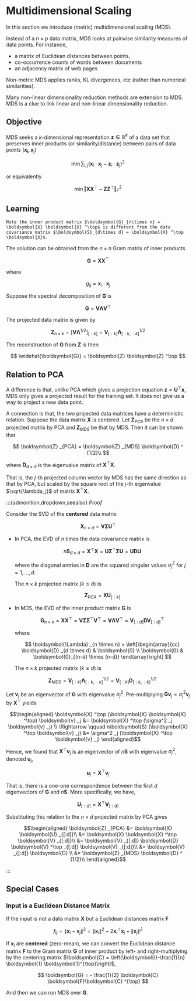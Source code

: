 # Multidimensional Scaling

In this section we introduce (metric) multidimensional scaling (MDS).

Instead of a $n \times p$ data matrix, MDS looks at pairwise similarity measures of data points. For instance,

- a matrix of Euclidean distances between points,
- co-occurrence counts of words between documents
- an adjacency matrix of web pages

Non-metric MDS applies ranks, KL divergences, etc (rather than numerical similarities).

Many non-linear dimensionality reduction methods are extension to MDS. MDS is a clue to link linear and non-linear dimensionality reduction.

## Objective

MDS seeks a $k$-dimensional representation $\boldsymbol{z} \in \mathbb{R} ^k$ of a data set that preserves inner products (or similarity/distance) between pairs of data points $(\boldsymbol{x_i}, \boldsymbol{x}_j)$

$$
\min \sum_{i, j}\left(\boldsymbol{x}_{i} \cdot \boldsymbol{x}_{j}-\boldsymbol{z}_{i} \cdot \boldsymbol{z}_{j}\right)^{2}
$$

or equivalently

$$
\min \left\Vert \boldsymbol{X} \boldsymbol{X} ^\top  - \boldsymbol{Z} \boldsymbol{Z} ^\top    \right\Vert _F^2
$$

## Learning

```{margin}
Note the inner product matrix $\boldsymbol{G}_{n\times n} = \boldsymbol{X} \boldsymbol{X} ^\top$ is different from the data covariance matrix $\boldsymbol{S}_{d\times d} = \boldsymbol{X} ^\top \boldsymbol{X}$.
```

The solution can be obtained from the $n\times n$ Gram matrix of inner products

$$
\boldsymbol{G}=\boldsymbol{X} \boldsymbol{X} ^\top
$$

where

$$
g_{i j}=\boldsymbol{x}_{i} \cdot \boldsymbol{x}_{j}
$$

Suppose the spectral decomposition of $\boldsymbol{G}$ is

$$
\boldsymbol{G} = \boldsymbol{V} \boldsymbol{\Lambda} \boldsymbol{V} ^\top  
$$

The projected data matrix is given by

$$
\boldsymbol{Z}_{n \times k} = \left[  \boldsymbol{V}  \boldsymbol{\Lambda} ^{1/2} \right]_{[:k]} = \boldsymbol{V}_{[: k]} \mathbf{\Lambda}_{[: k,: k]}^{1 / 2}
$$

The reconstruction of $\boldsymbol{G}$ from $\boldsymbol{Z}$ is then

$$
\widehat{\boldsymbol{G}} = \boldsymbol{Z} \boldsymbol{Z} ^\top
$$

## Relation to PCA

A difference is that, unlike PCA which gives a projection equation $\boldsymbol{z} = \boldsymbol{U} ^\top \boldsymbol{x}$, MDS only gives a projected result for the training set. It does not give us a way to project a new data point.

A connection is that, the two projected data matrices have a deterministic relation. Suppose the data matrix $\boldsymbol{X}$ is centered. Let $\boldsymbol{Z} _{PCA}$ be the $n\times d$ projected matrix by PCA and $\boldsymbol{Z} _{MDS}$ be that by MDS. Then it can be shown that

$$
\boldsymbol{Z} _{PCA} = \boldsymbol{Z} _{MDS} \boldsymbol{D} ^ {1/2}\\
$$

where $\boldsymbol{D}_{d\times d}$ is the eigenvalue matrix of $\boldsymbol{X} ^\top \boldsymbol{X}$.

That is, the $j$-th projected column vector by MDS has the same direction as that by PCA, but scaled by the square root of the $j$-th eigenvalue $\sqrt{\lambda_j}$ of matrix $\boldsymbol{X} ^\top \boldsymbol{X}$.

:::{admonition,dropdown,seealso} *Proof*

Consider the SVD of the **centered** data matrix

$$\boldsymbol{X}_{n\times d} = \boldsymbol{V} \boldsymbol{\Sigma} \boldsymbol{U} ^\top$$

- In PCA, the EVD of $n$ times the data covariance matrix is

    $$n \boldsymbol{S}_{d \times d} = \boldsymbol{X} ^\top \boldsymbol{X} = \boldsymbol{U} \boldsymbol{\Sigma} ^\top \boldsymbol{\Sigma} \boldsymbol{U} = \boldsymbol{U} \boldsymbol{D} \boldsymbol{U}$$

    where the diagonal entries in $\boldsymbol{D}$ are the squared singular values $\sigma^2 _j$ for $j=1,\ldots, d$.

    The $n\times k$ projected matrix $(k\le d)$ is

    $$
    \boldsymbol{Z}_{PCA} = \boldsymbol{X} \boldsymbol{U} _{[:k]}
    $$

- In MDS, the EVD of the inner product matrix $\boldsymbol{G}$ is

    $$
    \boldsymbol{G}_{n \times n} = \boldsymbol{X} \boldsymbol{X} ^\top = \boldsymbol{V} \boldsymbol{\Sigma} \boldsymbol{\Sigma} ^\top \boldsymbol{V} ^\top = \boldsymbol{V} \boldsymbol{\Lambda} \boldsymbol{V} ^\top = \boldsymbol{V} _{[:d]} \boldsymbol{D} \boldsymbol{V} _{[:d]} ^\top
    $$

    where

    $$
    \boldsymbol{\Lambda} _{n \times n} = \left[\begin{array}{cc}
    \boldsymbol{D} _{d \times d} & \boldsymbol{0}  \\
    \boldsymbol{0}  & \boldsymbol{0}_{(n-d) \times (n-d)}
    \end{array}\right]
    $$

    The $n\times k$ projected matrix $(k\le d)$ is

    $$
    \boldsymbol{Z} _{MDS} = \boldsymbol{V}_{[:k]} \boldsymbol{\Lambda} ^{1/2}_{[:k, :k]} = \boldsymbol{V}_{[:k]} \boldsymbol{D} ^{1/2}_{[:k, :k]}
    $$

Let $\boldsymbol{v} _j$ be an eigenvector of $\boldsymbol{G}$ with eigenvalue $\sigma^2 _j$. Pre-multiplying $\boldsymbol{G} \boldsymbol{v}_j = \sigma^2 _j \boldsymbol{v} _j$ by $\boldsymbol{X} ^\top$ yields

$$\begin{aligned}
\boldsymbol{X} ^\top (\boldsymbol{X} \boldsymbol{X} ^\top) \boldsymbol{v} _j &= \boldsymbol{X} ^\top (\sigma^2 _j  \boldsymbol{v} _j) \\
\Rightarrow \qquad  n\boldsymbol{S} (\boldsymbol{X} ^\top \boldsymbol{v} _j) &= \sigma^2 _j (\boldsymbol{X} ^\top \boldsymbol{v} _j)
\end{aligned}$$

Hence, we found that $\boldsymbol{X} ^\top \boldsymbol{v} _j$ is an eigenvector of $n \boldsymbol{S}$ with eigenvalue $\sigma^2 _j$, denoted $\boldsymbol{u} _j$,

$$
\boldsymbol{u} _j = \boldsymbol{X} ^\top \boldsymbol{v} _j
$$

That is, there is a one-one correspondence between the first $d$ eigenvectors of $\boldsymbol{G}$ and $n \boldsymbol{S}$. More specifically, we have,

$$
\boldsymbol{U} _{[:d]} = \boldsymbol{X} ^\top \boldsymbol{V} _{[:d]}
$$

Substituting this relation to the $n\times d$ projected matrix by PCA gives


$$\begin{aligned}
\boldsymbol{Z} _{PCA}
&= \boldsymbol{X} \boldsymbol{U} _{[:d]}\\
&= \boldsymbol{X} \boldsymbol{X} ^\top \boldsymbol{V}  _{[:d]}\\
&= \boldsymbol{V} _{[:d]} \boldsymbol{D} \boldsymbol{V} ^\top _{[:d]} \boldsymbol{V}  _{[:d]}\\
&= \boldsymbol{V} _{[:d]} \boldsymbol{D} \\
&= \boldsymbol{Z} _{MDS} \boldsymbol{D} ^ {1/2}\\
\end{aligned}$$

:::


## Special Cases

### Input is a Euclidean Distance Matrix

If the input is not a data matrix $\boldsymbol{X}$ but a Euclidean distances matrix $\boldsymbol{F}$

$$
f_{i j}=\left\|\boldsymbol{x}_{i}-\boldsymbol{x}_{j}\right\|^{2}=\left\|\boldsymbol{x}_{i}\right\|^{2}-2 \boldsymbol{x}_{i}^{\top} \boldsymbol{x}_{j}+\left\|\boldsymbol{x}_{j}\right\|^{2}
$$

If $\boldsymbol{x} _i$ are **centered** (zero-mean), we can convert the Euclidean distance matrix $\boldsymbol{F}$ to the Gram matrix $\boldsymbol{G}$ of inner product by left- and right-multiplying by the centering matrix $\boldsymbol{C}  = \left(\boldsymbol{I}-\frac{1}{n} \boldsymbol{1} \boldsymbol{1}^{\top}\right)$,

$$
\boldsymbol{G} = - \frac{1}{2} \boldsymbol{C}  \boldsymbol{F}\boldsymbol{C} ^{\top}
$$

And then we can run MDS over $\boldsymbol{G}$.

